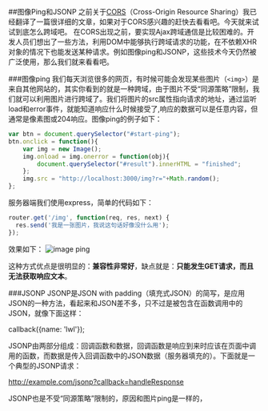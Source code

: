 ##图像Ping和JSONP
之前关于[CORS](http://liuwanlin.info/corsxiang-jie/)（Cross-Origin Resource Sharing）我已经翻译了一篇很详细的文章，如果对于CORS感兴趣的赶快去看看吧。今天就来试试到底怎么跨域吧。
在CORS出现之前，要实现Ajax跨域通信是比较困难的。开发人员们想出了一些方法，利用DOM中能够执行跨域请求的功能，在不依赖XHR对象的情况下也能发送某种请求。例如图像ping和JSONP，这些技术今天仍然被广泛使用，那么我们就来看看吧。

###图像ping
我们每天浏览很多的网页，有时候可能会发现某些图片（`<img>`）是来自其他网站的，其实你看到的就是一种跨域，由于图片不受“同源策略”限制，我们就可以利用图片进行跨域了。我们将图片的src属性指向请求的地址，通过监听load和error事件，就能知道响应什么时候接受了,响应的数据可以是任意内容，但通常是像素图或204响应。图像ping的例子如下：
```javascript
var btn = document.querySelector("#start-ping");  
btn.onclick = function(){  
    var img = new Image();
    img.onload = img.onerror = function(obj){
        document.querySelector("#result").innerHTML = "finished";
    };
    img.src = "http://localhost:3000/img?r="+Math.random();
};
```

服务器端我们使用express，简单的代码如下：
```javascript
router.get('/img', function(req, res, next) {  
  res.send('我是一张图片，我说这句话好像没什么用');
});
```
效果如下：
![image ping](http://liuwanlin.info/content/images/2015/04/image-ping-1.gif)

这种方式优点是很明显的：**兼容性非常好**，缺点就是：**只能发生GET请求，而且无法获取响应文本**。

###JSONP
JSONP是JSON with padding（填充式JSON）的简写，是应用JSON的一种方法，看起来和JSON差不多，只不过是被包含在函数调用中的JSON，就像下面这样：


callback({name: 'lwl'});  

JSONP由两部分组成：回调函数和数据，回调函数是响应到来时应该在页面中调用的函数，而数据是传入回调函数中的JSON数据（服务器填充的）。下面就是一个典型的JSONP请求：

http://example.com/jsonp?callback=handleResponse 

JSONP也是不受“同源策略”限制的，原因和图片ping是一样的，<script>标签也可以跨越，因此我们可以通过利用JONP来动态创建<script>，并将其src指向一个跨域的URL，就可以完成和跨域得服务器之间的通信了。下面就来看一个例子：


var btn2 = document.querySelector("#start-jsonp");  
btn2.onclick = function(){  
    var script = document.createElement("script");
    script.src = "http://localhost:3000/jsonp";
    document.body.insertBefore(script, document.body.firstChild);
};
function pagefunc(num){  
    document.querySelector("#result2").innerHTML = "我从服务器获得了一个随机数："+num;
}

服务器代码：

router.get('/jsonp', function(req, res, next) {  
  res.send('pagefunc(' + Math.random() + ')');
});
效果如下：

jsonp

JSONP是非常简单易用的，与图像ping相比，优点就是能直接访问响应文本，能够在服务器与客户端建立双向通信。但是JSONP也是有缺点的：JSONP直接从其他域加载代码执行，如果其他域不安全，可能会在响应中夹带一些恶意代码。其次，要确定JSONP请求是否失败并不容易，HTML5为<script>增加了onerror方法，但是目前支持度还不是很好。

以上两种方法都是比较简单的跨域通信的方法，下一篇我们一起来看comet吧。

完整代码请看这里
